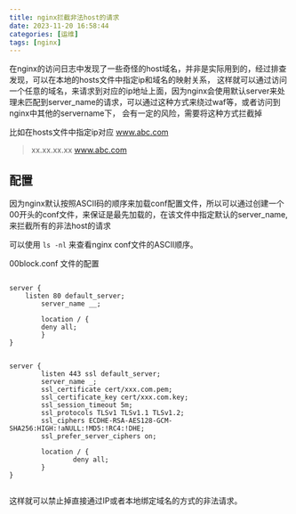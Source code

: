```yaml
---
title: nginx拦截非法host的请求
date: 2023-11-20 16:58:44
categories: [运维]
tags: [nginx]
---
```



在nginx的访问日志中发现了一些奇怪的host域名，并非是实际用到的，经过排查发现，可以在本地的hosts文件中指定ip和域名的映射关系， 这样就可以通过访问一个任意的域名，来请求到对应的ip地址上面，因为nginx会使用默认server来处理未匹配到server_name的请求，可以通过这种方式来绕过waf等，或者访问到nginx中其他的servername下， 会有一定的风险，需要将这种方式拦截掉

<!-- more -->

比如在hosts文件中指定ip对应 www.abc.com 
> xx.xx.xx.xx www.abc.com

## 配置

因为nginx默认按照ASCII码的顺序来加载conf配置文件，所以可以通过创建一个00开头的conf文件，来保证是最先加载的，在该文件中指定默认的server_name,
来拦截所有的非法host的请求

可以使用 `ls -nl` 来查看nginx conf文件的ASCII顺序。


00block.conf 文件的配置

```shell

server {
	listen 80 default_server;
        server_name __;

        location / {
		deny all;
        }
}


server {
        listen 443 ssl default_server;
        server_name _;
        ssl_certificate cert/xxx.com.pem;
        ssl_certificate_key cert/xxx.com.key;
        ssl_session_timeout 5m;
        ssl_protocols TLSv1 TLSv1.1 TLSv1.2;
        ssl_ciphers ECDHE-RSA-AES128-GCM-SHA256:HIGH:!aNULL:!MD5:!RC4:!DHE; 
        ssl_prefer_server_ciphers on;

        location / {
                deny all;
        }
}


```


这样就可以禁止掉直接通过IP或者本地绑定域名的方式的非法请求。



